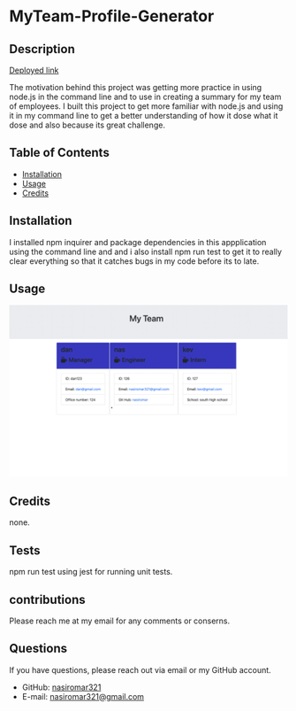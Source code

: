 # MyTeam-Profile-Generator

## Description

[Deployed link](https://github.com/nasiromar/MyTeam-Profile-generator)

The motivation behind this project was getting more practice in using node.js in the command line and to use in creating a summary for my team of employees.
I built this project to get more familiar with node.js and using it in my command line to get a better understanding of how it dose what it dose and also because its great challenge. 


## Table of Contents


- [Installation](#installation)
- [Usage](#usage)
- [Credits](#credits)


## Installation
I installed npm inquirer and package dependencies in this appplication using the command line and and i also install npm run test to get it to really clear everything so that it catches bugs in my code before its to late. 


## Usage
![Project Screenshot](/assets/team.png)
## Credits

none.

## Tests
npm run test using jest for running unit tests.

## contributions 
Please reach me at my email for any comments or conserns.

## Questions 
If you have questions, please reach out via email or my GitHub account.
* GitHub: [nasiromar321](https://github.com/nasiromar321)
* E-mail: [nasiromar321@gmail.com](mailto:nasiromar321@gmail.com)
    
